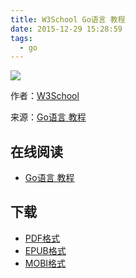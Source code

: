 ```yaml
---
title: W3School Go语言 教程
date: 2015-12-29 15:28:59
tags:
  - go
---
```


![](https://ek8whxe.cloudimg.io/s/width/226/https://www.gitbook.com/cover/book/wizardforcel/w3school-go.jpg?build=1451373902014&v=12.0.2)

作者：[W3School](http://www.w3cschool.cc/)

来源：[Go语言 教程](http://www.w3cschool.cc/go/go-tutorial.html)

<!--more-->

## 在线阅读 ##

+ [Go语言 教程](https://www.gitbook.com/book/wizardforcel/w3school-go/details)

## 下载 ##

+ [PDF格式](https://www.gitbook.com/download/pdf/book/wizardforcel/w3school-go)
+ [EPUB格式](https://www.gitbook.com/download/epub/book/wizardforcel/w3school-go)
+ [MOBI格式](https://www.gitbook.com/download/mobi/book/wizardforcel/w3school-go)
